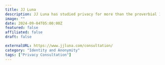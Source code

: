 ```yaml
---
title: JJ Luna
description: JJ Luna has studied privacy for more than the proverbial 10,000 hours.
image: ""
date: 2024-09-04T05:00:00Z
featured: false
affiliated: false
draft: false

externalURL: https://www.jjluna.com/consultation/
category: "Identity and Anonymity"
tags: ["Privacy Consultation"]
---
```

